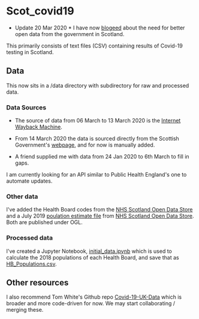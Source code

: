 # Scot_covid19
* Update 20 Mar 2020 * I have now [blogeed](https://codethecity.org/2020/03/20/scotlands-covid-19-open-data/) about the need for better open data from the government in Scotland. 

This primarily consists of text files (CSV) containing results of Covid-19 testing in Scotland. 

## Data
This now sits in a /data directory with subdirectory for raw and processed data.

### Data Sources
* The source of data from 06 March to 13 March 2020 is the [Internet Wayback Machine](https://archive.org/search.php?query=https%3A%2F%2Fwww.gov.scot%2Fcoronavirus-covid-19%2F). 
* From 14 March 2020 the data is sourced directly from the Scottish Government's [webpage](https://www.gov.scot/coronavirus-covid-19/), and for now is manually added.

* A friend supplied me with data from 24 Jan 2020 to 6th March to fill in gaps. 

I am currently looking for an API similar to Public Health England's one to automate updates. 

### Other data
I've added the Health Board codes from the [NHS Scotland Open Data Store](https://www.opendata.nhs.scot/dataset/geography-codes-and-labels/resource/652ff726-e676-4a20-abda-435b98dd7bdc) and a July 2019 [poulation estimate file](data/raw/hb2014_pop_est_01072019.csv) from [NHS Scotland Open Data Store](https://www.opendata.nhs.scot/dataset/population-estimates/resource/27a72cc8-d6d8-430c-8b4f-3109a9ceadb1). Both are published under OGL. 

### Processed data
I've created a Jupyter Notebook, [initial_data.ipynb](initial_data.ipynb) which is used to calculate the 2018 populations of each Health Board, and save that as [HB_Populations.csv](data/processed/HB_Populations.csv). 


## Other resources
I also recommend Tom White's Github repo [Covid-19-UK-Data](https://github.com/tomwhite/covid-19-uk-data) which is broader and more code-driven for now. We may start collaborating / merging these. 


